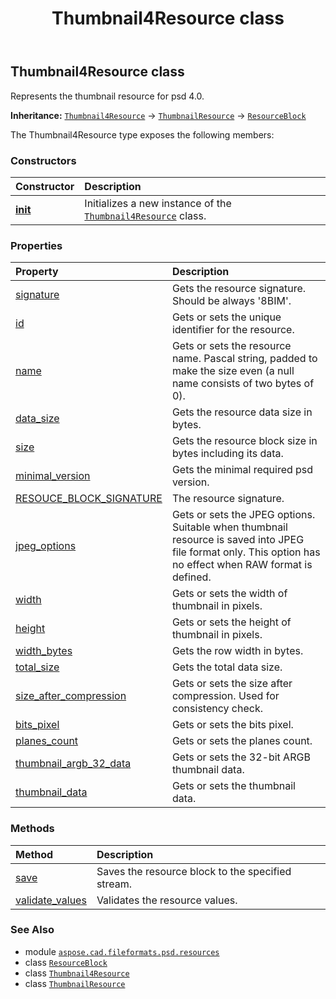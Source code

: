 ﻿---
title: Thumbnail4Resource class
second_title: Aspose.CAD for Python via .NET API References
description: 
type: docs
weight: 20
url: /python-net/aspose.cad.fileformats.psd.resources/thumbnail4resource/
is_root: false
---

## Thumbnail4Resource class

Represents the thumbnail resource for psd 4.0.



**Inheritance:** [`Thumbnail4Resource`](/cad/python-net/aspose.cad.fileformats.psd.resources/thumbnail4resource) → 
[`ThumbnailResource`](/cad/python-net/aspose.cad.fileformats.psd.resources/thumbnailresource) → 
[`ResourceBlock`](/cad/python-net/aspose.cad.fileformats.psd/resourceblock)



The Thumbnail4Resource type exposes the following members:

### Constructors
| Constructor | Description |
| :- | :- |
| [__init__](/cad/python-net/aspose.cad.fileformats.psd.resources/thumbnail4resource/__init__/#) | Initializes a new instance of the [`Thumbnail4Resource`](/cad/python-net/aspose.cad.fileformats.psd.resources/thumbnail4resource) class. |


### Properties
| Property | Description |
| :- | :- |
| [signature](/cad/python-net/aspose.cad.fileformats.psd.resources/thumbnail4resource/signature) | Gets the resource signature. Should be always '8BIM'. |
| [id](/cad/python-net/aspose.cad.fileformats.psd.resources/thumbnail4resource/id) | Gets or sets the unique identifier for the resource. |
| [name](/cad/python-net/aspose.cad.fileformats.psd.resources/thumbnail4resource/name) | Gets or sets the resource name. Pascal string, padded to make the size even (a null name consists of two bytes of 0). |
| [data_size](/cad/python-net/aspose.cad.fileformats.psd.resources/thumbnail4resource/data_size) | Gets the resource data size in bytes. |
| [size](/cad/python-net/aspose.cad.fileformats.psd.resources/thumbnail4resource/size) | Gets the resource block size in bytes including its data. |
| [minimal_version](/cad/python-net/aspose.cad.fileformats.psd.resources/thumbnail4resource/minimal_version) | Gets the minimal required psd version. |
| [RESOUCE_BLOCK_SIGNATURE](/cad/python-net/aspose.cad.fileformats.psd.resources/thumbnail4resource/resouce_block_signature) | The resource signature. |
| [jpeg_options](/cad/python-net/aspose.cad.fileformats.psd.resources/thumbnail4resource/jpeg_options) | Gets or sets the JPEG options. Suitable when thumbnail resource is saved into JPEG file format only. This option has no effect when RAW format is defined. |
| [width](/cad/python-net/aspose.cad.fileformats.psd.resources/thumbnail4resource/width) | Gets or sets the width of thumbnail in pixels. |
| [height](/cad/python-net/aspose.cad.fileformats.psd.resources/thumbnail4resource/height) | Gets or sets the height of thumbnail in pixels. |
| [width_bytes](/cad/python-net/aspose.cad.fileformats.psd.resources/thumbnail4resource/width_bytes) | Gets the row width in bytes. |
| [total_size](/cad/python-net/aspose.cad.fileformats.psd.resources/thumbnail4resource/total_size) | Gets the total data size. |
| [size_after_compression](/cad/python-net/aspose.cad.fileformats.psd.resources/thumbnail4resource/size_after_compression) | Gets or sets the size after compression. Used for consistency check. |
| [bits_pixel](/cad/python-net/aspose.cad.fileformats.psd.resources/thumbnail4resource/bits_pixel) | Gets or sets the bits pixel. |
| [planes_count](/cad/python-net/aspose.cad.fileformats.psd.resources/thumbnail4resource/planes_count) | Gets or sets the planes count. |
| [thumbnail_argb_32_data](/cad/python-net/aspose.cad.fileformats.psd.resources/thumbnail4resource/thumbnail_argb_32_data) | Gets or sets the 32-bit ARGB thumbnail data. |
| [thumbnail_data](/cad/python-net/aspose.cad.fileformats.psd.resources/thumbnail4resource/thumbnail_data) | Gets or sets the thumbnail data. |


### Methods
| Method | Description |
| :- | :- |
| [save](/cad/python-net/aspose.cad.fileformats.psd.resources/thumbnail4resource/save/#aspose.cad.StreamContainer) | Saves the resource block to the specified stream. |
| [validate_values](/cad/python-net/aspose.cad.fileformats.psd.resources/thumbnail4resource/validate_values/#) | Validates the resource values. |



### See Also
* module [`aspose.cad.fileformats.psd.resources`](..)
* class [`ResourceBlock`](/cad/python-net/aspose.cad.fileformats.psd/resourceblock)
* class [`Thumbnail4Resource`](/cad/python-net/aspose.cad.fileformats.psd.resources/thumbnail4resource)
* class [`ThumbnailResource`](/cad/python-net/aspose.cad.fileformats.psd.resources/thumbnailresource)
